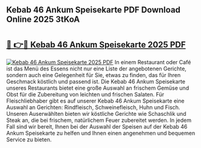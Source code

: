 ## Kebab 46 Ankum Speisekarte PDF Download Online 2025 3tKoA

# <h2><a href="http://gc9g1wm.nevu.top/?p=Kebab+46+Ankum+Speisekarte">🔗 👉🔴 Kebab 46 Ankum Speisekarte 2025 PDF</a></h2>

[![Kebab 46 Ankum Speisekarte 2025 PDF](https://i.imgur.com/dBaPXMq.png)](http://gc9g1wm.nevu.top/?p=Kebab+46+Ankum+Speisekarte)
In einem Restaurant oder Café ist das Menü des Essens nicht nur eine Liste der angebotenen Gerichte, sondern auch eine Gelegenheit für Sie, etwas zu finden, das für Ihren Geschmack köstlich und passend ist. Die Kebab 46 Ankum Speisekarte unseres Restaurants bietet eine große Auswahl an frischem Gemüse und Obst für die Zubereitung von leichten und frischen Salaten. Für Fleischliebhaber gibt es auf unserer Kebab 46 Ankum Speisekarte eine Auswahl an Gerichten: Rindfleisch, Schweinefleisch, Huhn und Fisch. Unseren Auserwählten bieten wir köstliche Gerichte wie Schaschlik und Steak an, die bei frischem, natürlichem Feuer zubereitet werden. In jedem Fall sind wir bereit, Ihnen bei der Auswahl der Speisen auf der Kebab 46 Ankum Speisekarte zu helfen und Ihnen einen angenehmen und bequemen Service zu bieten.

